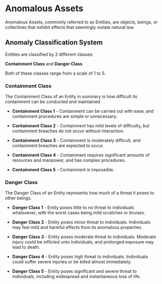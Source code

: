 # Anomalous Assets

Anomalous Assets, commonly referred to as Entities, are objects, beings, or collectives that exhibit effects that seemingly violate natural law.

## Anomaly Classification System

Entities are classified by 2 different classes:

**Containment Class** and **Danger Class**

Both of these classes range from a scale of 1 to 5.

### Containment Class

The Containment Class of an Entity in summary is how difficult its containment can be conducted and maintained.

* **Containment Class 1** - Containment can be carried out with ease, and containment procedures are simple or unnecessary.

* **Containment Class 2** - Containment has mild levels of difficulty, but containment breaches do not occur without interaction.

* **Containment Class 3** - Containment is moderately difficult, and containment breaches are expected to occur.

* **Containment Class 4** - Containment requires significant amounts of resources and manpower, and has complex procedures.

* **Containment Class 5** - Containment is impossible.

### Danger Class

The Danger Class of an Entity represents how much of a threat it poses to other beings.

* **Danger Class 1** - Entity poses little to no threat to individuals whatsoever, with the worst cases being mild scratches or bruises.

* **Danger Class 2** - Entity poses minor threat to individuals. Individuals may feel mild and harmful effects from its anomalous properties.

* **Danger Class 3** - Entity poses moderate threat to individuals. Moderate injury could be inflicted unto individuals, and prolonged exposure may lead to death.

* **Danger Class 4** - Entity poses high threat to individuals. Individuals could suffer severe injuries or be killed almost immediately.

* **Danger Class 5** - Entity poses significant and severe threat to individuals, including widespread and instantaneous loss of life.
